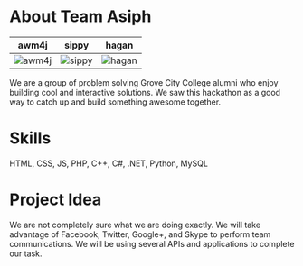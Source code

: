 About Team Asiph
===========================

| awm4j |sippy | hagan
|--- |--- |---
| ![awm4j](http://graph.facebook.com/awm4j/picture?type=large) | ![sippy](http://graph.facebook.com/Sippyy/picture?type=large) | ![hagan](http://graph.facebook.com/nate.hagan/picture?type=large) |

We are a group of problem solving Grove City College alumni who enjoy building cool and interactive solutions.
We saw this hackathon as a good way to catch up and build something awesome together.


Skills
=======
HTML, CSS, JS, PHP, C++, C#, .NET, Python, MySQL


Project Idea
=======
We are not completely sure what we are doing exactly. 
We will take advantage of Facebook, Twitter, Google+, and Skype to perform team communications.
We will be using several APIs and applications to complete our task.